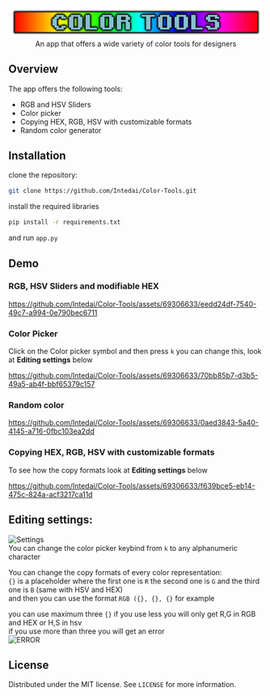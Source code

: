 
<p align="center">
  <img src="https://github.com/Intedai/Color-Tools/blob/main/assets/LOGO.png", width="1600">
  An app that offers a wide variety of color tools for designers
</p>

## Overview
The app offers the following tools: 

* RGB and HSV Sliders
* Color picker
* Copying HEX, RGB, HSV with customizable formats
* Random color generator

## Installation
clone the repository:  
```bash
git clone https://github.com/Intedai/Color-Tools.git
```
install the required libraries
```bash
pip install -r requirements.txt
```
and run `app.py`

## Demo
### RGB, HSV Sliders and modifiable HEX
https://github.com/Intedai/Color-Tools/assets/69306633/eedd24df-7540-49c7-a994-0e790bec6711


### Color Picker
Click on the Color picker symbol and then press `k`
you can change this, look at **Editing settings** below  

https://github.com/Intedai/Color-Tools/assets/69306633/70bb85b7-d3b5-49a5-ab4f-bbf65379c157

### Random color
https://github.com/Intedai/Color-Tools/assets/69306633/0aed3843-5a40-4145-a716-0fbc103ea2dd

### Copying HEX, RGB, HSV with customizable formats  
To see how the copy formats look  at **Editing settings** below  

https://github.com/Intedai/Color-Tools/assets/69306633/f639bce5-eb14-475c-824a-acf3217ca11d

## Editing settings:
![Settings](https://github.com/Intedai/Color-Tools/assets/69306633/8039c827-0b67-4e1a-836e-c865278d7dd0)  
You can change the color picker keybind from `k` to any alphanumeric character  
  
You can change the copy formats of every color representation:  
`{}` is a placeholder where the first one is `R` the second one is `G` and the third one is `B` (same with HSV and HEX)  
and then you can use the format `RGB ({}, {}, {}` for example  
  
you can use maximum three `{}` if you use less you will only get R,G in RGB and HEX or H,S in hsv  
if you use more than three you will get an error  
![ERROR](https://github.com/Intedai/Color-Tools/assets/69306633/d051492b-f5d3-4596-8460-3b7419f58090)

## License
Distributed under the MIT license. See `LICENSE` for more information.



